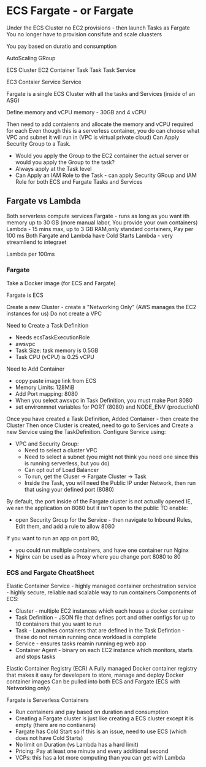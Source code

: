 # ECS Fargate - or Fargate
Under the ECS Cluster
no EC2 provisions - then launch Tasks as Fargate
You no longer have to provision consifute and scale cluasters

You pay based on duratio and consumption

AutoScaling GRoup

ECS Cluster
EC2 Container
Task Task Task Service

EC3 Contaier
Service Service



Fargate is a single ECS Cluster with all the tasks and Services (inside of an ASG)

Define memory and vCPU
memory - 30GB and 4 vCPU

Then need to add contaienrs and allocate the memory and vCPU required for each
Even though this is a serverless container, you do can choose what VPC and subnet it will run in (VPC is virtual private cloud)
Can Apply Security Group to a Task.
 - Would you apply the Group to the EC2 container the actual server or would you apply the Group to the task?
 - Always apply at the Task level
 - Can Apply an IAM Role to the Task - can apply Security GRoup and IAM Role for both ECS and Fargate Tasks and Services



## Fargate vs Lambda
Both serverless compute services
Fargate - runs as long as you want ith memory up to 30 GB (more manual labor, You provide your own containers)
Lambda - 15 mins max, up to 3 GB RAM,only standard containers, Pay per 100 ms
Both Fargate and Lambda have Cold Starts
Lambda - very streamliend to integraet

Lambda per 100ms

### Fargate

Take a Docker image (for ECS and Fargate)

Fargate is ECS

Create a new Cluster - create a "Networking Only" (AWS manages the EC2 instances for us)
Do not create a VPC

Need to Create a Task Definition
- Needs ecsTaskExecutionRole
- awsvpc
- Task Size: task memory is 0.5GB
- Task CPU (vCPU) is 0.25 vCPU

Need to Add Container
- copy paste image link from ECS
- Memory Limits: 128MiB
- Add Port mapping: 8080
- When you select awsvpc in Task Definition, you must make Port 8080
- set environmnet variables for PORT (8080) and NODE_ENV (productioN)

Once you have created a Task Definition, Added Container - then create the Cluster
Then once Cluster is created, need to go to Services and Create a new Service using the TaskDefinition.
Configure Service using:
- VPC and Security Group:
  - Need to select a cluster VPC
  - Need to select a subnet (you might not think you need one since this is running serverless, but you do)
  -  Can opt out of Load Balancer
  -  To run, get the Cluser -> Fargate Cluster -> Task
  -  Inside the Task, you will need the Public IP under Network, then run that using your defined port (8080)

By default, the port inside of the Fargate cluster is not actually opened
IE, we ran the application on 8080 but it isn't open to the public
TO enable:
- open Security Group for the Service - then navigate to Inbound Rules, Edit them, and add a rule to allow 8080


If you want to run an app on port 80,
- you could run multiple containers, and have one container run Nginx
- Nginx can be used as a Proxy where you change port 8080 to 80






### ECS and Fargate CheatSheet

Elastic Container Service - highly managed container orchestration service - highly secure, reliable nad scalable way to run containers
Components of ECS:
- Cluster - multiple EC2 instances which each house a docker container
- Task Definition - JSON file that defines port and other configs for up to 10 containers that you want to run
- Task - Launches containers that are defined in the Task Defintion - these do not remain running once workload is complete
- Service - ensures tasks reamin running eg web app
- Container Agent - binary on each EC2 instance which monitors, starts and stops tasks

Elastic Container Registry (ECR)
A Fully managed Docker container registry that makes it easy for developers to store, manage and deploy Docker container images
Can be pulled into both ECS and Fargate (ECS with Networking only)

Fargate is Serverless Containers
- Run containers and pay based on duration and consumption
- Creating a Fargate cluster is just like creating a ECS cluster except it is empty (there are no contianers)
- Fargate has Cold Start so if this is an issue, need to use ECS (which does not have Cold Starts)
- No limit on Duration (vs Lambda has a hard limit)
- Pricing: Pay at least one minute and every additional second
- VCPs: this has a lot more computing than you can get with Lambda